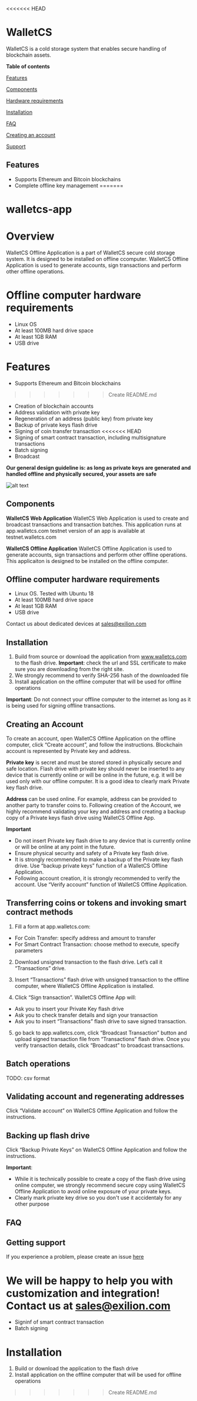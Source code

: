 <<<<<<< HEAD
# WalletCS
WalletCS is a cold storage system that enables secure handling of blockchain assets.

**Table of contents**

[Features](https://github.com/exiliontech/walletcs-app/blob/master/README.md#features)

[Components](https://github.com/exiliontech/walletcs-app/blob/master/README.md#components)

[Hardware requirements](https://github.com/exiliontech/walletcs-app/blob/master/README.md#offline-computer-hardware-requirements)

[Installation](https://github.com/exiliontech/walletcs-app/blob/master/README.md#Installation)

[FAQ](https://github.com/exiliontech/walletcs-app/blob/master/README.md#FAQ)

[Creating an account](https://github.com/exiliontech/walletcs-app/blob/master/README.md#creating-an-account)

[Support](https://github.com/exiliontech/walletcs-app/blob/master/README.md#getting-support)

## Features
- Supports Ethereum and Bitcoin blockchains
- Complete offline key management
=======
# walletcs-app
Overview
========
WalletCS Offline Application is a part of WalletCS secure cold storage system. 
It is designed to be installed on offline ccomputer.
WalletCS Offline Application is used to generate accounts, sign transactions and perform other offline operations.

Offline computer hardware requirements
============
- Linux OS
- At least 100MB hard drive space
- At least 1GB RAM
- USB drive

Features
========
- Supports Ethereum and Bitcoin blockchains
>>>>>>> Create README.md
- Creation of blockchain accounts
- Address validation with private key
- Regeneration of an address (public key) from private key 
- Backup of private keys flash drive
- Signing of coin transfer transaction
<<<<<<< HEAD
- Signing of smart contract transaction, including multisignature transactions
- Batch signing
- Broadcast

__Our general design guideline is: as long as private keys are generated and handled offline and physically secured, your assets are safe__


![alt text](https://github.com/exiliontech/walletcs-app/blob/master/diagram.png "Hiigh-level diagram")

## Components
**WalletCS Web Application**
WalletCS Web Application is used to create and broadcast transactions and transaction batches.
This application runs at app.walletcs.com
testnet version of an app is available at testnet.walletcs.com

**WalletCS Offline Application**
WalletCS Offline Application is used to generate accounts, sign transactions and perform other offline operations.
This applicaiton is designed to be installed on the offline computer.

## Offline computer hardware requirements
- Linux OS. Tested with Ubuntu 18 
- At least 100MB hard drive space
- At least 1GB RAM
- USB drive

Contact us about dedicated devices at sales@exilion.com

## Installation
1. Build from source or download the application from www.walletcs.com to the flash drive. 
**Important**: check the url and SSL certificate to make sure you are downloading from the right site.
2. We strongly recommend to verify SHA-256 hash of the downloaded file
3. Install application on the offline computer that will be used for offline operations

**Important**: Do not connect your offline computer to the internet as long as it is being used for signing offline transactions.

## Creating an Account
To create an account, open WalletCS Offline Application on the offline computer, click “Create account”, and follow the instructions. 
Blockchain account is represented by Private key and address.
 
**Private key** is secret and must be stored stored in physically secure and safe location. Flash drive with private key should never be inserted to any device that is currently online or will be online in the future, e.g. it will be used only with our offline computer. 
It is a good idea to clearly mark Private key flash drive.

**Address** can be used online. For example, address can be provided to another party to transfer coins to.
Following creation of the Account, we highly recommend validating your key and address and creating a backup copy of a Private keys flash drive using WalletCS Offline App.

**Important**
- Do not insert Private key flash drive to any device that is currently online or will be online at any point in the future.
- Ensure physical security and safety of a Private key flash drive.
- It is strongly recommended to make a backup of the Private key flash drive. Use “backup private keys” function of a WalletCS Offline Application.
- Following account creation, it is strongly recommended to verify the account. Use “Verify account” function of WalletCS Offline Application.  


## Transferring coins or tokens and invoking smart contract methods
1. Fill a form at app.walletcs.com: 
* For Coin Transfer: specify address and amount to transfer 
* For Smart Contract Transaction: choose method to execute, specify parameters 

2. Download unsigned transaction to the flash drive. Let’s call it “Transactions” drive.

3. Insert “Transactions” flash drive with unsigned transaction  to the offline computer, where WalletCS Offline Application is installed.

4. Click “Sign transaction”. WalletCS Offline App will:
* Ask you to insert your Private Key flash drive
* Ask you to check transfer details and sign your transaction
* Ask you to insert “Transactions” flash drive to save signed transaction.  

5. go back to app.walletcs.com, click “Broadcast Transaction” button and upload  signed transaction file from “Transactions” flash drive. Once you verify transaction details, click “Broadcast” to broadcast transactions. 

## Batch operations
TODO: csv format

## Validating account and regenerating addresses
Click “Validate account” on WalletCS Offline Application and follow the instructions. 

## Backing up flash drive

Click “Backup Private Keys” on WalletCS Offline Application and follow the instructions.

**Important**: 
- While it is technically possible to create a copy of the flash drive using online computer, we strongly recommend secure copy using WalletCS Offline Application to avoid online exposure of your private keys.
- Clearly mark private key drive so you don't use it accidentaly for any other purpose

## FAQ

## Getting support
If you experience a problem, please create an issue [here](https://github.com/ExilionTechnologies/walletcs-app/issues)

We will be happy to help you with customization and integration! Contact us at sales@exilion.com
=======
- Signinf of smart contract transaction
- Batch signing


Installation
=====
1. Build or download the application to the flash drive
2. Install application on the offline computer that will be used for offline operations
>>>>>>> Create README.md
